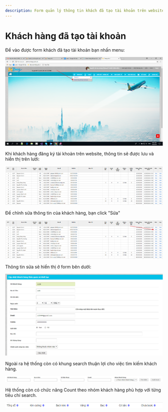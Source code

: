 ```yaml
---
description: Form quản lý thông tin khách đã tạo tài khoản trên website MBay
---
```


# Khách hàng đã tạo tài khoản

Để vào được form khách đã tạo tài khoản bạn nhấn menu:

![](../../.gitbook/assets/image%20%2828%29.png)

Khi khách hàng đăng ký tài khoản trên website, thông tin sẽ được lưu và hiển thị trên lưới:

![H&#xEC;nh 1: Th&#xF4;ng tin kh&#xE1;ch &#x111;&#xE3; t&#x1EA1;o t&#xE0;i kho&#x1EA3;n](../../.gitbook/assets/image%20%2874%29.png)

Để chỉnh sửa thông tin của khách hàng, bạn click "Sửa"

![](../../.gitbook/assets/image%20%2889%29.png)

Thông tin sửa sẽ hiển thị ở form bên dưới:

![H&#xEC;nh 2: C&#x1EAD;p nh&#x1EAD;t th&#xF4;ng tin kh&#xE1;ch &#x111;&#xE3; t&#x1EA1;o t&#xE0;i kho&#x1EA3;n](../../.gitbook/assets/image%20%281%29.png)

Ngoài ra hệ thống còn có khung search thuận lợi cho việc tìm kiếm khách hàng.

![](../../.gitbook/assets/image%20%2822%29.png)

Hệ thống còn có chức năng Count theo nhóm khách hàng phù hợp với từng tiêu chí search.

![](../../.gitbook/assets/image%20%2823%29.png)

